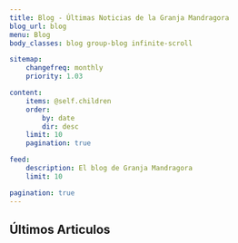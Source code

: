 ```yaml
---
title: Blog - Últimas Noticias de la Granja Mandragora
blog_url: blog
menu: Blog
body_classes: blog group-blog infinite-scroll

sitemap:
    changefreq: monthly
    priority: 1.03

content:
    items: @self.children
    order:
        by: date
        dir: desc
    limit: 10
    pagination: true

feed:
    description: El blog de Granja Mandragora
    limit: 10

pagination: true
---
```

## Últimos Articulos
<!--
### Cambiar esto por una buena descripcion, lo de arriba tambien.
-->

